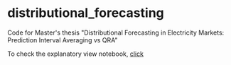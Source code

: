 # distributional_forecasting
Code for Master's thesis "Distributional Forecasting in Electricity Markets: Prediction Interval Averaging vs QRA"

To check the explanatory view notebook, [click](https://nbviewer.jupyter.org/github/burakbalaban/distributional_forecasting/blob/main/explanatory_view.ipynb)
